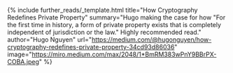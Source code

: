 {%
  include further_reads/_template.html
  title="How Cryptography Redefines Private Property"
  summary="Hugo making the case for how "For the first time in history, a form of private property exists that is completely independent of jurisdiction or the law." Highly recommended read."
  author="Hugo Nguyen"
  url="https://medium.com/@hugonguyen/how-cryptography-redefines-private-property-34cd93d86036"
  image="https://miro.medium.com/max/2048/1*BmRM383wPnY9BBrPX-COBA.jpeg"
%}